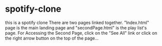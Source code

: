 # spotify-clone
this is a spotify clone
There are two pages linked together. "Index.html" page is the main landing page and "secondPage.html" is the play list's page.
For Accessing the Second Page, click on the "See All" link or click on the right arrow button on the top  of the page...
